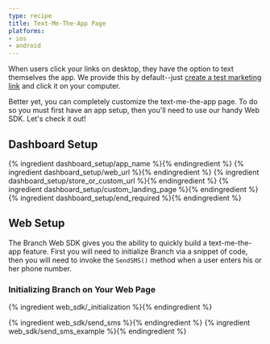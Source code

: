 ```yaml
---
type: recipe
title: Text-Me-The-App Page
platforms:
- ios
- android
---
```


When users click your links on desktop, they have the option to text themselves the app. We provide this by default--just [create a test marketing link](https://dashboard.branch.io/#/marketing) and click it on your computer.

Better yet, you can completely customize the text-me-the-app page. To do so you must first have an app setup, then you'll need to use our handy Web SDK. Let's check it out!

## Dashboard Setup

{% ingredient dashboard_setup/app_name %}{% endingredient %}
{% ingredient dashboard_setup/web_url %}{% endingredient %}
{% ingredient dashboard_setup/store_or_custom_url %}{% endingredient %}
{% ingredient dashboard_setup/custom_landing_page %}{% endingredient %}
{% ingredient dashboard_setup/end_required %}{% endingredient %}


## Web Setup

The Branch Web SDK gives you the ability to quickly build a text-me-the-app feature. First you will need to initialize Branch via a snippet of code, then you will need to invoke the `SendSMS()` method when a user enters his or her phone number.

### Initializing Branch on Your Web Page
{% ingredient web_sdk/_initialization %}{% endingredient %}

{% ingredient web_sdk/send_sms %}{% endingredient %}
{% ingredient web_sdk/send_sms_example %}{% endingredient %}

